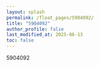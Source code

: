 ```yaml
---
layout: splash
permalink: /float_pages/5904092/
title: "5904092"
author_profile: false
last_modified_at: 2025-06-13
toc: false
---
```

 
5904092
